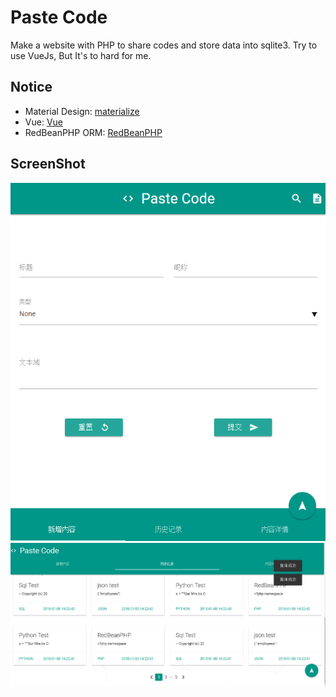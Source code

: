 # Paste Code

Make a website with PHP to share codes and store data into sqlite3.
Try to use VueJs, But It's to hard for me.

## Notice
* Material Design: [materialize](https://github.com/Dogfalo/materialize)
* Vue: [Vue](https://cn.vuejs.org/v2/guide/)
* RedBeanPHP ORM: [RedBeanPHP](https://github.com/gabordemooij/redbean)

## ScreenShot
![add_content](ScreenShot/add_content.png)
![view_history](ScreenShot/view_history.png)